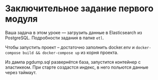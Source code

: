# Заключительное задание первого модуля

Ваша задача в этом уроке — загрузить данные в Elasticsearch из PostgreSQL. Подробности задания в папке `etl`.

Чтобы запустить проект – достаточно заполнить docker.env и
``docker-compose build && docker-compose up`` из корня проекта.

Из дампа pgdump.sql развернётся база, запустится контейнер с эластикеом.
При старте создастся индекс, в него польются данные через таймаут.